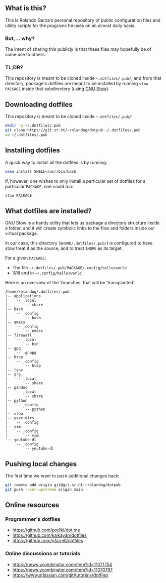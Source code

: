 ## What is this?

This is Rolando Garza's personal repository of public configuration
files and utility scripts for the programs he uses on an almost daily
basis.

### But,... why?

The intent of sharing this publicly is that these files may
hopefully be of some use to others.

### TL;DR?

This repository is meant to be cloned inside `~.dotfiles/.pub/`, and
from that directory, package's dotfiles are meant to be installed by
running `stow PACKAGE` inside that subdirectory (using [GNU Stow](https://www.gnu.org/software/stow/manual/stow.html)).

## Downloading dotfiles

This repository is meant to be cloned inside `~.dotfiles/.pub/`:

``` bash
mkdir -p ~/.dotfiles/.pub
git clone https://git.sr.ht/~rolandog/dotpub ~/.dotfiles/.pub
cd ~/.dotfiles/.pub
```

## Installing dotfiles

A quick way to install all the dotfiles is by running:

``` bash
make install SHELL=/usr/bin/bash
```

If, however, one wishes to only install a particular set of dotfiles
for a particular `PACKAGE`, one could run:

``` bash
stow PACKAGE
```

## What dotfiles are installed?

GNU Stow is a handy utility that lets us package a directory structure
inside a folder, and it will create symbolic links to the files and
folders inside our virtual package.

In our case, this directory (`$HOME/.dotfiles/.pub/`) is configured to
have stow treat it as the source, and to treat `$HOME` as its target.

For a given `PACKAGE`:

  - The file `~/.dotfiles/.pub/PACKAGE/.config/hello/world`
  - Will end in `~/.config/hello/world`

Here is an overview of the 'branches' that will be 'transplanted'.

``` text
/home/rolandog/.dotfiles/.pub
|-- applications
|   `-- .local
|       `-- share
|-- bash
|   `-- .config
|       `-- bash
|-- emacs
|   `-- .config
|       `-- emacs
|-- firewall
|   `-- .local
|       `-- bin
|-- gpg
|   `-- .gnupg
|-- htop
|   `-- .config
|       `-- htop
|-- lynx
|-- org
|   `-- .local
|       `-- share
|-- pandoc
|   `-- .local
|       `-- share
|-- python
|   `-- .config
|       `-- python
|-- stow
|-- user-dirs
|   `-- .config
|-- vim
|   `-- .config
|       `-- vim
`-- youtube-dl
    `-- .config
        `-- youtube-dl
```

## Pushing local changes

The first time we want to push additional changes back:

``` bash
git remote add origin git@git.sr.ht:~rolandog/dotpub
git push --set-upstream origin main
```

## Online resources

### Programmer's dotfiles

  - <https://github.com/podiki/dot.me>
  - <https://github.com/kalkayan/dotfiles>
  - <https://github.com/gfarrell/dotfiles>

### Online discussions or tutorials

  - <https://news.ycombinator.com/item?id=11071754>
  - <https://news.ycombinator.com/item?id=11070797>
  - <https://www.atlassian.com/git/tutorials/dotfiles>
